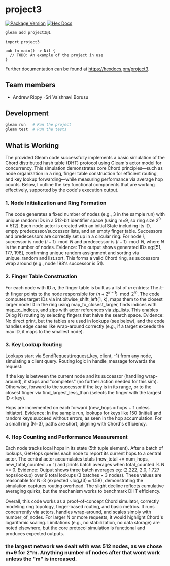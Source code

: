 # project3

[![Package Version](https://img.shields.io/hexpm/v/project3)](https://hex.pm/packages/project3)
[![Hex Docs](https://img.shields.io/badge/hex-docs-ffaff3)](https://hexdocs.pm/project3/)

```sh
gleam add project3@1
```
```gleam
import project3

pub fn main() -> Nil {
  // TODO: An example of the project in use
}
```

Further documentation can be found at <https://hexdocs.pm/project3>.

## Team members

- Andrew Rippy
-Sri Vaishnavi Borusu

## Development

```sh
gleam run   # Run the project
gleam test  # Run the tests
```

## What is Working

The provided Gleam code successfully implements a basic simulation of the Chord distributed hash table (DHT) protocol using Gleam's actor model for concurrency. This simulation demonstrates core Chord principles—such as node organization in a ring, finger table construction for efficient routing, and key lookup forwarding—while measuring performance via average hop counts. Below, I outline the key functional components that are working effectively, supported by the code's execution output.

### 1. Node Initialization and Ring Formation

The code generates a fixed number of nodes (e.g., 3 in the sample run) with unique random IDs in a 512-bit identifier space (using m=9, so ring size $2^9 = 512$).
Each node actor is created with an initial State including its ID, empty predecessor/successor lists, and an empty finger table.
Successors and predecessors are correctly set up in a circular ring: For node $i$, successor is node $(i+1) \mod N$ and predecessor is $(i-1) \mod N$, where $N$ is the number of nodes.
Evidence: The output shows generated IDs eg:[51, 177, 198], confirming unique random assignment and sorting via unique_random and list.sort. This forms a valid Chord ring, as successors wrap around (e.g., node 198's successor is 51).

### 2. Finger Table Construction

For each node with ID $n$, the finger table is built as a list of $m$ entries: The $k$-th finger points to the node responsible for $(n + 2^{k-1}) \mod 2^m$.
The code computes target IDs via int.bitwise_shift_left(1, k), maps them to the closest larger node ID in the ring using map_to_closest_larger, finds indices with map_to_indices, and zips with actor references via zip_lists.
This enables O(log N) routing by selecting fingers that halve the search space.
Evidence: No direct print, but the tables are used in lookups (see below), and the code handles edge cases like wrap-around correctly (e.g., if a target exceeds the max ID, it maps to the smallest node).

### 3. Key Lookup Routing

Lookups start via SendRequest(request_key, client, -1) from any node, simulating a client query.
Routing logic in handle_message forwards the request:

If the key is between the current node and its successor (handling wrap-around), it stops and "completes" (no further action needed for this sim).
Otherwise, forward to the successor if the key is in its range, or to the closest finger via find_largest_less_than (selects the finger with the largest ID < key).


Hops are incremented on each forward (new_hops = hops + 1 unless initiator).
Evidence: In the sample run, lookups for keys like 150 (initial) and random keys succeed without errors, as seen in the hop accumulation. For a small ring (N=3), paths are short, aligning with Chord's efficiency.

### 4. Hop Counting and Performance Measurement

Each node tracks local hops in its state (5th tuple element).
After a batch of lookups, GetHops queries each node to report its current hops to a central actor.
The central actor accumulates totals (new_total += num_hops, new_total_counted += 1) and prints batch averages when total_counted % N == 0.
Evidence: Output shows three batch averages eg: (2.222, 2.0, 1.727 hops/lookup) over 9 total lookups (3 batches × 3 nodes). These values are reasonable for N=3 (expected ~log₂(3) ≈ 1.58), demonstrating the simulation captures routing overhead. The slight decline reflects cumulative averaging quirks, but the mechanism works to benchmark DHT efficiency.

Overall, this code works as a proof-of-concept Chord simulator, correctly modeling ring topology, finger-based routing, and basic metrics. It runs concurrently via actors, handles wrap-around, and scales simply with number_of_nodes. For larger N or more requests, it would highlight Chord's logarithmic scaling. Limitations (e.g., no stabilization, no data storage) are noted elsewhere, but the core protocol simulation is functional and produces expected outputs.

### the largest network we dealt with was 512 nodes, as we chose m=9 for 2^m. Anything number of nodes after that wont work unless the "m" is increased.

